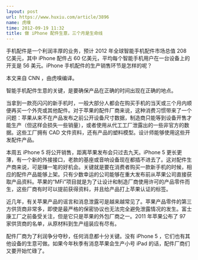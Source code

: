 ```yaml
---
layout: post
url: https://www.huxiu.com/article/3896
name: 虎嗅
time: 2012-09-19 11:32
title: 做 iPhone 配件生意，三个月是生命线
---
```

手机配件是一个利润丰厚的业务，预计 2012 年全球智能手机配件市场总值 208 亿美元，其中 iPhone 配件占 60 亿美元，平均每个智能手机用户在一台设备上的开支是 56 美元。iPhone 手机配件的生产销售环节是怎样的呢？

本文来自 CNN ，由虎嗅编译。

智能手机配件生意的关键，是要确保产品在正确的时间出现在正确的地点。

当拿到一款亮闪闪的新手机时，一般大部分人都会在购买手机的当天或三个月内顺便再买一个外壳或其他配件。对于苹果的配件厂商来说，这种消费习惯带来了一个问题：苹果从来不在产品发布之前公开设备尺寸数据，制造商只能等到设备开售才能生产（但这样会损失一些销量），或者使用从代工工厂泄露出的一些非官方的数据。这些工厂拥有 CAD 文件资料，还有产品的塑料模型。设计师能够使用这些开发配件产品。

本周五 iPhone 5 将公开销售，距离苹果发布会只过去九天。iPhone 5 更长更薄，有一个新的外接接口，老款的基座或音响设备现在都插不进去了。这对配件生产商来说，可是赚一笔的好机会。关键就是要在消费者购买一款新手机的时候，相应的配件产品能够上架。只有少数幸运的公司能够在重大发布前从苹果公司直接获取产品资料。苹果的“MFi”项目就是为了让设计和制造厂商使用许可的产品零件而生，这些厂商有时可以提前获得资料，并且给产品打上苹果认证的标签。

近几年，有关苹果产品的谣言和消息泄露可是越来越常见了。苹果产品零件的第三方供货商非常多，即使是最严格的保密协议也无法完全避免泄露情况的发生。富士康工厂之前备受关注，但是它只是苹果的外包厂商之一。2011 年苹果公布了 97 家供货商的名单，从原材料到生产组装应有尽有。

配件厂商为了利润争分夺秒，任何消息都十分关键。没有 iPhone 5 ，它们也有其他设备的生意可做。如果今年秋季有消息苹果会生产小号 iPad 的话，配件厂商们又要开始忙碌了。

